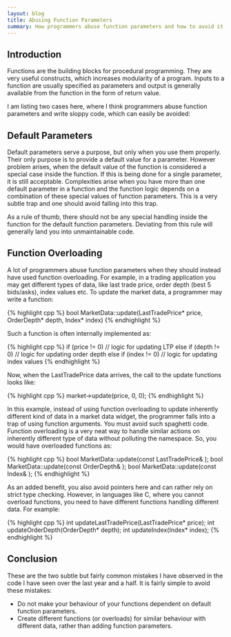 ```yaml
---
layout: blog
title: Abusing Function Parameters
summary: How programmers abuse function parameters and how to avoid it
---
```


## Introduction

Functions are the building blocks for procedural programming. They are very useful constructs, which increases modularity of a program. Inputs to a function are usually specified as parameters and output is generally available from the function in the form of return value.

I am listing two cases here, where I think programmers abuse function parameters and write sloppy code, which can easily be avoided:

## Default Parameters

Default parameters serve a purpose, but only when you use them properly. Their only purpose is to provide a default value for a parameter. However problem arises, when the default value of the function is considered a special case inside the function. If this is being done for a single parameter, it is still acceptable. Complexities arise when you have more than one default parameter in a function and the function logic depends on a combination of these special values of function parameters. This is a very subtle trap and one should avoid falling into this trap.

As a rule of thumb, there should not be any special handling inside the function for the default function parameters. Deviating from this rule will generally land you into unmaintainable code.


## Function Overloading

A lot of programmers abuse function parameters when they should instead have used function overloading. For example, in a trading application you may get different types of data, like last trade price, order depth (best 5 bids/asks), index values etc. To update the market data, a programmer may write a function:

{% highlight cpp %}
    bool MarketData::update(LastTradePrice* price,
                            OrderDepth* depth,
                            Index* index)
{% endhighlight %}

Such a function is often internally implemented as:

{% highlight cpp %}
    if (price != 0)
        // logic for updating LTP
    else if (depth != 0)
        // logic for updating order depth
    else if (index != 0)
        // logic for updating index values
{% endhighlight %}

Now, when the LastTradePrice data arrives, the call to the update functions looks like:

{% highlight cpp %}
    market->update(price, 0, 0);
{% endhighlight %}

In this example, instead of using function overloading to update inherently different kind of data in a market data widget, the programmer falls into a trap of using function arguments. You must avoid such spaghetti code. Function overloading is a very neat way to handle similar actions on inherently different type of data without polluting the namespace. So, you would have overloaded functions as:

{% highlight cpp %}
    bool MarketData::update(const LastTradePrice& );
    bool MarketData::update(const OrderDepth& );
    bool MarketData::update(const Index& );
{% endhighlight %}

As an added benefit, you also avoid pointers here and can rather rely on strict type checking. However, in languages like C, where you cannot overload functions, you need to have different functions handling different data. For example:

{% highlight cpp %}
    int updateLastTradePrice(LastTradePrice* price);
    int updateOrderDepth(OrderDepth* depth);
    int updateIndex(Index* index);
{% endhighlight %}

## Conclusion

These are the two subtle but fairly common mistakes I have observed in the code I have seen over the last year and a half. It is fairly simple to avoid these mistakes:

- Do not make your behaviour of your functions dependent on default function parameters.
- Create different functions (or overloads) for similar behaviour with different data, rather than adding function parameters.
